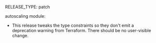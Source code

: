 RELEASE_TYPE: patch

autoscaling module:

*   This release tweaks the type constraints so they don't emit a deprecation
    warning from Terraform.  There should be no user-visible change.
